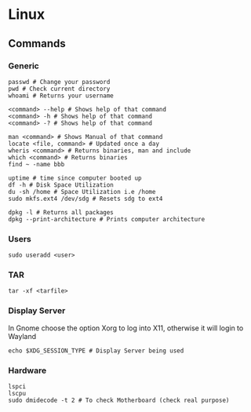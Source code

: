# Linux 

## Commands

### Generic
```
passwd # Change your password
pwd # Check current directory
whoami # Returns your username

<command> --help # Shows help of that command
<command> -h # Shows help of that command
<command> -? # Shows help of that command

man <command> # Shows Manual of that command
locate <file, command> # Updated once a day
wheris <command> # Returns binaries, man and include
which <command> # Returns binaries
find ~ -name bbb

uptime # time since computer booted up
df -h # Disk Space Utilization
du -sh /home # Space Utilization i.e /home
sudo mkfs.ext4 /dev/sdg # Resets sdg to ext4

dpkg -l # Returns all packages
dpkg --print-architecture # Prints computer architecture
```

### Users
```
sudo useradd <user>
```

### TAR
```
tar -xf <tarfile>
```

### Display Server
In Gnome choose the option Xorg to log into X11, otherwise it will login
to Wayland

```
echo $XDG_SESSION_TYPE # Display Server being used
```

### Hardware
```
lspci
lscpu
sudo dmidecode -t 2 # To check Motherboard (check real purpose)
```
